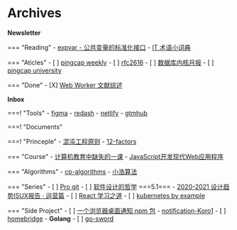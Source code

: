 # Archives

**Newsletter**

=== "Reading"
    - [expvar - 公共变量的标准化接口](https://books.studygolang.com/The-Golang-Standard-Library-by-Example/chapter13/13.3.html)
    - [IT 术语小词典](https://learn-english.dev/)
  
=== "Aticles"
    - [ ] [pingcap weekly](https://github.com/pingcap/weekly)
    - [ ] [rfc2616](https://www.ietf.org/rfc/rfc2616.html)
    - [ ] [数据库内核月报](http://mysql.taobao.org/monthly/)
    - [ ] [pingcap university](https://university.pingcap.com/)

=== "Done"
    - [X] [Web Worker 文献综述](https://github.com/CntChen/cntchen.github.io/issues/19)

**Inbox**

===! "Tools"
    - [figma](https://www.figma.com/)
    - [redash](https://redash.io/)
    - [netlify](https://www.netlify.com/)
    - [gtmhub](https://gtmhub.com/)

===! "Documents"

===! "Princeple"
    - [混沌工程原则](https://github.com/wizardbyron/principlesofchaos_zh-cn)
    - [12-factors](https://12factor.net/zh_cn/)

=== "Course"
    - [计算机教育中缺失的一课](https://missing-semester-cn.github.io/)
    - [JavaScript开发现代Web应用程序](https://fullstackopen.com/zh/about/)

=== "Algorithms"
    - [cp-algorithms](https://cp-algorithms.com/)
    - [小浩算法](https://www.geekxh.com/)


=== "Series"
    - [ ] [Pro git](https://www.git-scm.com/book/zh/v2/%E5%88%86%E5%B8%83%E5%BC%8F-Git-%E7%BB%B4%E6%8A%A4%E9%A1%B9%E7%9B%AE)
    - [ ] [软件设计的哲学](https://gwh111.github.io/2019/10/23/%E8%BD%AF%E4%BB%B6%E8%AE%BE%E8%AE%A1%E7%9A%84%E5%93%B2%E5%AD%A6/) ===5.1===
    - [2020-2021 设计趋势ISUX报告 · 运营篇](https://www.yuque.com/frost/ux/em6izc)
    - [ ] [React 学习之道](https://github.com/the-road-to-learn-react/the-road-to-learn-react-chinese)
    - [ ] [kubernetes by example](https://kubernetesbyexample.com/)

=== "Side Project"
    - [ ] [一个浏览器桌面通知 npm 包](https://github.com/OBKoro1/notification-Koro1)
      - [notification-Koro1](https://github.com/OBKoro1/notification-Koro1/wiki/%E5%8D%9A%E5%AE%A2-notification%E6%B5%8F%E8%A7%88%E5%99%A8%E6%A1%8C%E9%9D%A2%E9%80%9A%E7%9F%A5)
    - [ ] [homebridge](https://github.com/homebridge/homebridge)
    - **Golang**
      - [ ] [go-sword](https://github.com/sunshinev/go-sword)